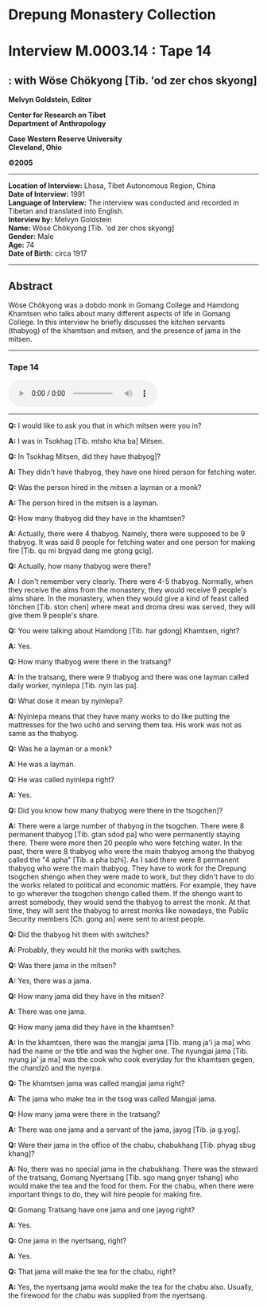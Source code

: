 # Drepung Monastery Collection  
# Interview M.0003.14 : Tape 14  
##  : with Wöse Chökyong [Tib. 'od zer chos skyong]  


**Melvyn Goldstein, Editor**  

**Center for Research on Tibet**  
**Department of Anthropology**  

**Case Western Reserve University**  
**Cleveland, Ohio**  

**©2005**  

---  
**Location of Interview:** Lhasa, Tibet Autonomous Region, China  
**Date of Interview:** 1991  
**Language of Interview:** The interview was conducted and recorded in Tibetan and translated into English.  
**Interview by:** Melvyn Goldstein  
**Name:** Wöse Chökyong [Tib. 'od zer chos skyong]  
**Gender:** Male  
**Age:** 74  
**Date of Birth:** circa 1917  
  
---  
## Abstract  

Wöse Chökyong was a dobdo monk in Gomang College and Hamdong Khamtsen who talks about many different aspects of life in Gomang College. In this interview he briefly discusses the kitchen servants (thabyog) of the khamtsen and mitsen, and the presence of jama in the mitsen.
  
---
### Tape 14  

<audio controls>
<source src="https://tile.loc.gov/storage-services/service/asian/asiantoha/M_0003_14/M_0003_14.mp3" type="audio/mp3">
Your browser does not support the audio element.
</audio>  

---

**Q:**  I would like to ask you that in which mitsen were you in?   

**A:**  I was in Tsokhag [Tib. mtsho kha ba] Mitsen.   

**Q:**  In Tsokhag Mitsen, did they have thabyog]?   

**A:**  They didn't have thabyog, they have one hired person for fetching water.   

**Q:**  Was the person hired in the mitsen a layman or a monk?   

**A:**  The person hired in the mitsen is a layman.   

**Q:**  How many thabyog did they have in the khamtsen?   

**A:**  Actually, there were 4 thabyog. Namely, there were supposed to be 9 thabyog. It was said 8 people for fetching water and one person for making fire [Tib. qu mi brgyad dang me gtong gcig].   

**Q:**  Actually, how many thabyog were there?   

**A:**  I don't remember very clearly. There were 4-5 thabyog. Normally, when they receive the alms from the monastery, they would receive 9 people's alms share. In the monastery, when they would give a kind of feast called tönchen [Tib. ston chen] where meat and droma dresi was served, they will give them 9 people's share.   

**Q:**  You were talking about Hamdong [Tib. har gdong] Khamtsen, right?   

**A:**  Yes.   

**Q:**  How many thabyog were there in the tratsang?   

**A:**  In the tratsang, there were 9 thabyog and there was one layman called daily worker, nyinlepa [Tib. nyin las pa].   

**Q:**  What dose it mean by nyinlepa?   

**A:**  Nyinlepa means that they have many works to do like putting the mattresses for the two uchö and serving them tea. His work was not as same as the thabyog.   

**Q:**  Was he a layman or a monk?   

**A:**  He was a layman.   

**Q:**  He was called nyinlepa right?   

**A:**  Yes.   

**Q:**  Did you know how many thabyog were there in the tsogchen]?   

**A:**  There were a large number of thabyog in the tsogchen. There were 8 permanent thabyog [Tib. gtan sdod pa] who were permanently staying there. There were more then 20 people who were fetching water. In the past, there were 8 thabyog who were the main thabyog among the thabyog called the "4 apha" [Tib. a pha bzhi].  As I said there were 8 permanent thabyog who were the main thabyog. They have to work for the Drepung tsogchen shengo when they were made to work, but they didn't have to do the works related to political and economic matters. For example, they have to go wherever the tsogchen shengo called them. If the shengo want to arrest somebody, they would send the thabyog to arrest the monk. At that time, they will sent the thabyog to arrest monks like nowadays, the Public Security members [Ch. gong an] were sent to arrest people.   

**Q:**  Did the thabyog hit them with switches?   

**A:**  Probably, they would hit the monks with switches.   

**Q:**  Was there jama in the mitsen?   

**A:**  Yes, there was a jama.   

**Q:**  How many jama did they have in the mitsen?   

**A:**  There was one jama.   

**Q:**  How many jama did they have in the khamtsen?   

**A:**  In the khamtsen, there was the mangjai jama [Tib. mang ja'i ja ma] who had the name or the title and was the higher one. The nyungjai jama [Tib. nyung ja' ja ma] was the cook who cook everyday for the khamtsen gegen, the chandzö and the nyerpa.   

**Q:**  The khamtsen jama was called mangjai jama right?   

**A:**  The jama who make tea in the tsog was called Mangjai jama.   

**Q:**  How many jama were there in the tratsang?   

**A:**  There was one jama and a servant of the jama, jayog [Tib. ja g.yog].   

**Q:**  Were their jama in the office of the chabu, chabukhang [Tib. phyag sbug khang]?   

**A:**  No, there was no special jama in the chabukhang. There was the steward of the tratsang, Gomang Nyertsang [Tib. sgo mang gnyer tshang] who would make the tea and the food for them. For the chabu, when there were important things to do, they will hire people for making fire.   

**Q:**  Gomang Tratsang have one jama and one jayog right?   

**A:**  Yes.   

**Q:**  One jama in the nyertsang, right?   

**A:**  Yes.   

**Q:**  That jama will make the tea for the chabu, right?   

**A:**  Yes, the nyertsang jama would make the tea for the chabu also. Usually, the firewood for the chabu was supplied from the nyertsang.   

